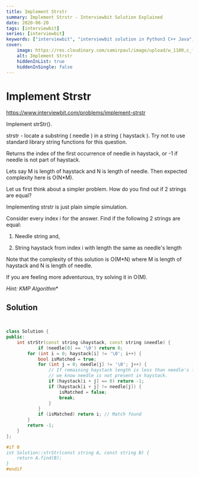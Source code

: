```yaml
---
title: Implement Strstr
summary: Implement Strstr - Interviewbit Solution Explained
date: 2020-06-20
tags: [interviewbit]
series: [interviewbit]
keywords: ["interviewbit", "interviewbit solution in Python3 C++ Java", "Implement Strstr Solution Explained"]
cover:
    image: https://res.cloudinary.com/samirpaul/image/upload/w_1100,c_fit,co_rgb:FFFFFF,l_text:Arial_75_bold:Implement Strstr - Solution Explained/problem-solving.webp
    alt: Implement Strstr
    hiddenInList: true
    hiddenInSingle: false
---
```


# Implement Strstr

https://www.interviewbit.com/problems/implement-strstr


Implement strStr().

 strstr - locate a substring ( needle ) in a string ( haystack ). 
Try not to use standard library string functions for this question.

Returns the index of the first occurrence of needle in haystack, or -1 if needle is not part of haystack.

Lets say M is length of haystack and N is length of needle. Then expected complexity here is O(N*M).


Let us first think about a simpler problem. How do you find out if 2 strings are equal?

Implementing strstr is just plain simple simulation.

Consider every index i for the answer. Find if the following 2 strings are equal:

1) Needle string and,

2) String haystack from index i with length the same as needle's length

Note that the complexity of this solution is O(M*N) where M is length of haystack and N is length of needle.

If you are feeling more adventurous, try solving it in O(M).

*Hint: KMP Algorithm**

## Solution

```cpp


class Solution {
public:
    int strStr(const string &haystack, const string &needle) {
            if (needle[0] == '\0') return 0;
        for (int i = 0; haystack[i] != '\0'; i++) {
            bool isMatched = true; 
            for (int j = 0; needle[j] != '\0'; j++) {
                // If remaining haystack length is less than needle's length, 
                // we know needle is not present in haystack.
                if (haystack[i + j] == 0) return -1;
                if (haystack[i + j] != needle[j]) {
                    isMatched = false;
                    break;
                }
            }
            if (isMatched) return i; // Match found
        }
        return -1;
    }
};

#if 0
int Solution::strStr(const string A, const string B) {
    return A.find(B);
}
#endif

```